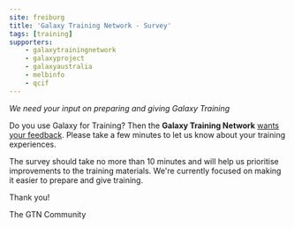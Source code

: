 ```yaml
---
site: freiburg
title: 'Galaxy Training Network - Survey'
tags: [training]
supporters:
    - galaxytrainingnetwork
    - galaxyproject
    - galaxyaustralia
    - melbinfo
    - qcif
---
```

*We need your input on preparing and giving Galaxy Training*

Do you use Galaxy for Training? Then the **Galaxy Training Network** [wants your feedback](https://protect-au.mimecast.com/s/mNptCJypvAfjOjw7uV_6w5?domain=forms.gle). Please take a few minutes to let us know about your training experiences.

The survey should take no more than 10 minutes and will help us prioritise improvements to the training materials. We're currently focused on making it easier to prepare and give training.

Thank you!

The GTN Community
